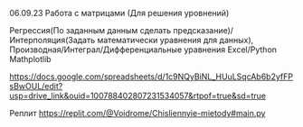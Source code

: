 06.09.23
Работа с матрицами (Для решения уровнений)

Регрессия(По заданным данным сделать предсказание)/Интерполяция(Задать математически уравнения для данных),
Производная/Интеграл/Дифференциальные уравнения
Excel/Python Mathplotlib

https://docs.google.com/spreadsheets/d/1c9NQyBiNL_HUuLSqcAb6b2yfFPsBwOUL/edit?usp=drive_link&ouid=100788402807231534057&rtpof=true&sd=true

Реплит
https://replit.com/@Voidrome/Chisliennyie-mietody#main.py
